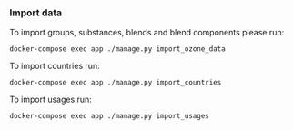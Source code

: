 ### Import data
To import groups, substances, blends and blend components please run:
```shell
docker-compose exec app ./manage.py import_ozone_data
```

To import countries run:
```shell
docker-compose exec app ./manage.py import_countries
```

To import usages run:
```shell
docker-compose exec app ./manage.py import_usages
```